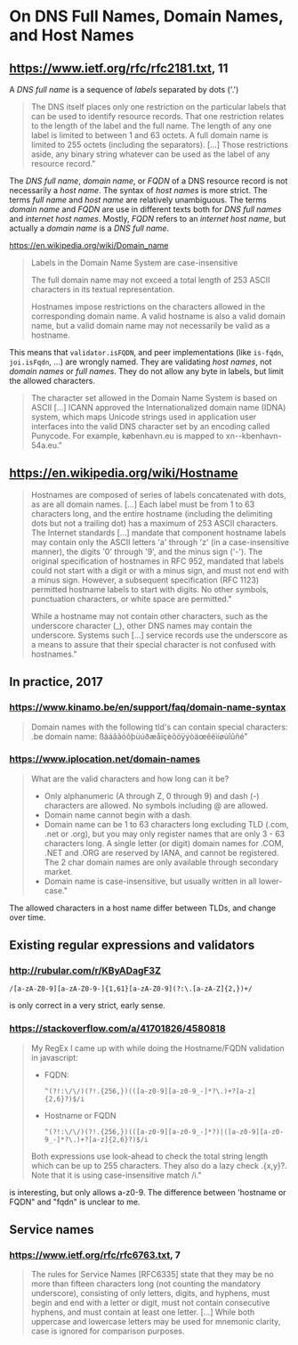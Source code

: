 # On DNS Full Names, Domain Names, and Host Names

## https://www.ietf.org/rfc/rfc2181.txt, 11

A _DNS full name_ is a sequence of _labels_ separated by dots ('.')

> The DNS itself places only one restriction on the particular labels that can be used to identify resource records.
> That one restriction relates to the length of the label and the full name. The length of any one label is limited to
> between 1 and 63 octets. A full domain name is limited to 255 octets (including the separators). […] Those
> restrictions aside, any binary string whatever can be used as the label of any resource record."

The _DNS full name_, _domain name_, or _FQDN_ of a DNS resource record is not necessarily a _host name_. The syntax of
_host names_ is more strict. The terms _full name_ and _host name_ are relatively unambiguous. The terms _domain name_
and _FQDN_ are use in different texts both for _DNS full names_ and _internet host names_. Mostly, _FQDN_ refers to an
_internet host name_, but actually a _domain name_ is a _DNS full name_.

https://en.wikipedia.org/wiki/Domain_name

> Labels in the Domain Name System are case-insensitive
>
> The full domain name may not exceed a total length of 253 ASCII characters in its textual representation.
>
> Hostnames impose restrictions on the characters allowed in the corresponding domain name. A valid hostname is also a
> valid domain name, but a valid domain name may not necessarily be valid as a hostname.

This means that `validator.isFQDN`, and peer implementations (like `is-fqdn`, `joi.isFqdn`, …) are wrongly named. They
are validating _host names_, not _domain names_ or _full names_. They do not allow any byte in labels, but limit the
allowed characters.

> The character set allowed in the Domain Name System is based on ASCII […] ICANN approved the Internationalized domain
> name (IDNA) system, which maps Unicode strings used in application user interfaces into the valid DNS character set by
> an encoding called Punycode. For example, københavn.eu is mapped to xn--kbenhavn-54a.eu."

## https://en.wikipedia.org/wiki/Hostname

> Hostnames are composed of series of labels concatenated with dots, as are all domain names. […] Each label must be
> from 1 to 63 characters long, and the entire hostname (including the delimiting dots but not a trailing dot) has a
> maximum of 253 ASCII characters. The Internet standards […] mandate that component hostname labels may contain only
> the ASCII letters 'a' through 'z' (in a case-insensitive manner), the digits '0' through '9', and the minus sign
> ('-'). The original specification of hostnames in RFC 952, mandated that labels could not start with a digit or with a
> minus sign, and must not end with a minus sign. However, a subsequent specification (RFC 1123) permitted hostname
> labels to start with digits. No other symbols, punctuation characters, or white space are permitted."
>
> While a hostname may not contain other characters, such as the underscore character (\_), other DNS names may contain
> the underscore. Systems such […] service records use the underscore as a means to assure that their special character
> is not confused with hostnames."

## In practice, 2017

### https://www.kinamo.be/en/support/faq/domain-name-syntax

> Domain names with the following tld's can contain special characters: .be domain name:
> ßàáâãóôþüúðæåïçèõöÿýòäœêëìíøùîûñé"

### https://www.iplocation.net/domain-names

> What are the valid characters and how long can it be?
>
> - Only alphanumeric (A through Z, 0 through 9) and dash (-) characters are allowed. No symbols including @ are
>   allowed.
> - Domain name cannot begin with a dash.
> - Domain name can be 1 to 63 characters long excluding TLD (.com, .net or .org), but you may only register names that
>   are only 3 - 63 characters long. A single letter (or digit) domain names for .COM, .NET and .ORG are reserved by
>   IANA, and cannot be registered. The 2 char domain names are only available through secondary market.
> - Domain name is case-insensitive, but usually written in all lower-case."

The allowed characters in a host name differ between TLDs, and change over time.

## Existing regular expressions and validators

### http://rubular.com/r/KByADagF3Z

    /[a-zA-Z0-9][a-zA-Z0-9-]{1,61}[a-zA-Z0-9](?:\.[a-zA-Z]{2,})+/

is only correct in a very strict, early sense.

### https://stackoverflow.com/a/41701826/4580818

> My RegEx I came up with while doing the Hostname/FQDN validation in javascript:
>
> - FQDN:
>
>       ^(?!:\/\/)(?!.{256,})(([a-z0-9][a-z0-9_-]*?\.)+?[a-z]{2,6}?)$/i
>
> - Hostname or FQDN
>
>       ^(?!:\/\/)(?!.{256,})(([a-z0-9][a-z0-9_-]*?)|([a-z0-9][a-z0-9_-]*?\.)+?[a-z]{2,6}?)$/i
>
> Both expressions use look-ahead to check the total string length which can be up to 255 characters. They also do a
> lazy check .{x,y}?. Note that it is using case-insensitive match /i."

is interesting, but only allows a-z0-9. The difference between 'hostname or FQDN" and "fqdn" is unclear to me.

## Service names

### https://www.ietf.org/rfc/rfc6763.txt, 7

> The rules for Service Names [RFC6335] state that they may be no more than fifteen characters long (not counting the
> mandatory underscore), consisting of only letters, digits, and hyphens, must begin and end with a letter or digit,
> must not contain consecutive hyphens, and must contain at least one letter. […] While both uppercase and lowercase
> letters may be used for mnemonic clarity, case is ignored for comparison purposes.
